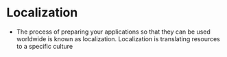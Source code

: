 # Localization
- The process of preparing your applications so that they can be used worldwide is known as localization. Localization is translating resources to a specific culture
